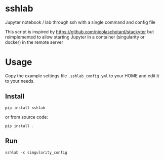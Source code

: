 # sshlab

Jupyter notebook / lab through ssh with a single command and config file

This script is inspired by https://github.com/nicolaschotard/stackyter but reimplemented to allow starting Jupyter in a container (singularity or docker) in the remote server

# Usage

Copy the example settings file `.sshlab_config.yml` to your HOME and edit it to your needs.

## Install


```
pip install sshlab
```

or from source code:

```
pip install .
```

## Run 

```
sshlab -c singularity_config
```


